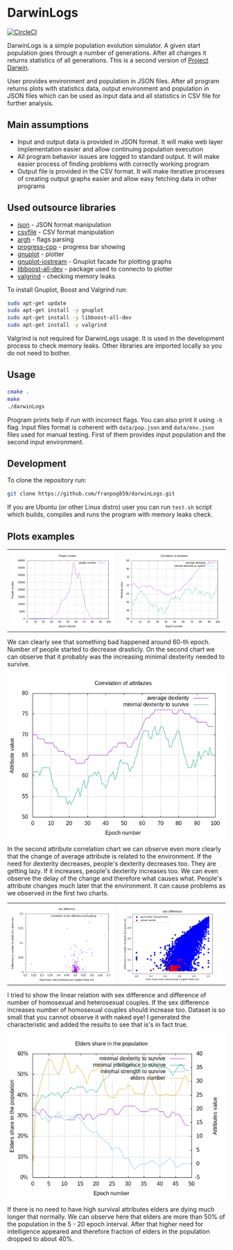 # DarwinLogs

[![CircleCI](https://circleci.com/gh/franpog859/darwinLogs.svg?style=shield)](https://circleci.com/gh/franpog859/darwinLogs)

DarwinLogs is a simple population evolution simulator. A given start population goes through a number of generations. After all changes it returns statistics of all generations. This is a second version of [Project Darwin](https://github.com/franpog859/darwin).

User provides environment and population in JSON files. After all program returns plots with statistics data, output environment and population in JSON files which can be used as input data and all statistics in CSV file for further analysis.

## Main assumptions

- Input and output data is provided in JSON format. It will make web layer implementation easier and allow continuing population execution
- All program behavior issues are logged to standard output. It will make easier process of finding problems with correctly working program
- Output file is provided in the CSV format. It will make iterative processes of creating output graphs easier and allow easy fetching data in other programs

## Used outsource libraries

- [json](https://github.com/nlohmann/json) - JSON format manipulation
- [csvfile](https://gist.github.com/rudolfovich/f250900f1a833e715260a66c87369d15) - CSV format manipulation
- [argh](https://github.com/adishavit/argh) - flags parsing
- [progress-cpp](https://github.com/prakhar1989/progress-cpp) - progress bar showing
- [gnuplot](http://www.gnuplot.info/) - plotter
- [gnuplot-iostream](https://github.com/dstahlke/gnuplot-iostream) - Gnuplot facade for plotting graphs
- [libboost-all-dev](https://packages.debian.org/pl/sid/libboost-all-dev) - package used to connecto to plotter
- [valgrind](http://valgrind.org/) - checking memory leaks

To install Gnuplot, Boost and Valgrind run:

```sh
sudo apt-get update
sudo apt-get install -y gnuplot
sudo apt-get install -y libboost-all-dev
sudo apt-get install -y valgrind
```

Valgrind is not required for DarwinLogs usage. It is used in the development process to check memory leaks. Other libraries are imported locally so you do not need to bother.

## Usage

```sh
cmake .
make
./darwinLogs
```

Program prints help if run with incorrect flags. You can also print it using `-h` flag. Input files format is coherent with `data/pop.json` and `data/env.json` files used for manual testing. First of them provides input population and the second input environment.

## Development

To clone the repository run:

```sh
git clone https://github.com/franpog859/darwinLogs.git
```

If you are Ubuntu (or other Linux distro) user you can run `test.sh` script which builds, compiles and runs the program with memory leaks check.

## Plots examples

<p align="center">
<table cellspacing="0" cellpadding="0">
  <tr>
    <th scope="col"><img src="https://raw.githubusercontent.com/franpog859/darwinLogs/master/docs/1-attribute-correlation-people-number.png"></th>
    <th scope="col"><img src="https://raw.githubusercontent.com/franpog859/darwinLogs/master/docs/1-attribute-correlation-correlation-dexterity.png"></th>
  </tr>
</table>
</p>

We can clearly see that something bad happened around 60-th epoch. Number of people started to decrease drasticly. On the second chart we can observe that it probably was the increasing minimal dexterity needed to survive.

<p align="center">
  <img src="https://raw.githubusercontent.com/franpog859/darwinLogs/master/docs/2-delay-correlation-dexterity.png">
</p>

In the second attribute correlation chart we can observe even more clearly that the change of average attribute is related to the environment. If the need for dexterity decreases, people's dexterity decreases too. They are getting lazy. If it increases, people's dexterity increases too. We can even observe the delay of the change and therefore what causes what. People's attribute changes much later that the environment. It can cause problems as we observed in the first two charts.

<p align="center">
<table cellspacing="0" cellpadding="0">
  <tr>
    <th scope="col"><img src="https://raw.githubusercontent.com/franpog859/darwinLogs/master/docs/3-not-linear-correlation-sex-and-couples.png"></th>
    <th scope="col"><img src="https://raw.githubusercontent.com/franpog859/darwinLogs/master/docs/3-not-linear-correlation-sex-and-couples-explanation.png"></th>
  </tr>
</table>
</p>

I tried to show the linear relation with sex difference and difference of number of homosexual and heterosexual couples. If the sex difference increases number of homosexual couples should increase too. Dataset is so small that you cannot observe it with naked eye! I generated the characteristic and added the results to see that is's in fact true.

<p align="center">
  <img src="https://raw.githubusercontent.com/franpog859/darwinLogs/master/docs/4-elders-boom-correlation-elders-dexterity.png">
</p>

If there is no need to have high survival attributes elders are dying much longer that normally. We can observe here that elders are more than 50% of the population in the 5 - 20 epoch interval. After that higher need for intelligence appeared and therefore fraction of elders in the population dropped to about 40%.

